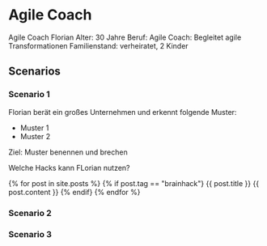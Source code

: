 # Agile Coach

Agile Coach Florian
Alter: 30 Jahre
Beruf: Agile Coach: Begleitet agile Transformationen
Familienstand: verheiratet, 2 Kinder

## Scenarios

### Scenario 1
Florian berät ein großes Unternehmen und erkennt folgende Muster:
- Muster 1
- Muster 2

Ziel: Muster benennen und brechen

Welche Hacks kann FLorian nutzen?

{% for post in site.posts %}
  {% if post.tag == "brainhack"}
    {{ post.title }}
    {{ post.content }}
  {% endif}
{% endfor %}

### Scenario 2

### Scenario 3
